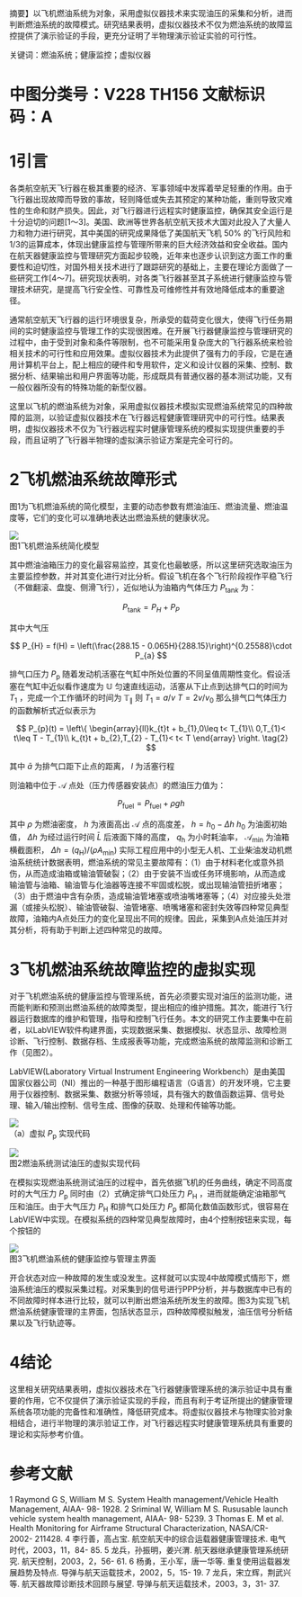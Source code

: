 摘要】以飞机燃油系统为对象，采用虚拟仪器技术来实现油压的采集和分析，进而判断燃油系统的故障模式。研究结果表明，虚拟仪器技术不仅为燃油系统的故障监控提供了演示验证的手段，更充分证明了半物理演示验证实验的可行性。

关键词：燃油系统；健康监控；虚拟仪器

# 中图分类号：V228 TH156 文献标识码：A

# 1引言

各类航空航天飞行器在极其重要的经济、军事领域中发挥着举足轻重的作用。由于飞行器出现故障而导致的事故，轻则降低或失去其预定的某种功能，重则导致灾难性的生命和财产损失。因此，对飞行器进行远程实时健康监控，确保其安全运行是十分迫切的问题[1～3]。美国、欧洲等世界各航空航天技术大国对此投入了大量人力和物力进行研究，其中美国的研究成果降低了美国航天飞机  $50\%$  的飞行风险和1/3的运算成本，体现出健康监控与管理所带来的巨大经济效益和安全收益。国内在航天器健康监控与管理研究方面起步较晚，近年来也逐步认识到这方面工作的重要性和迫切性，对国外相关技术进行了跟踪研究的基础上，主要在理论方面做了一些研究工作[4～7]。研究现状表明，对各类飞行器甚至其子系统进行健康监控与管理技术研究，是提高飞行安全性、可靠性及可维修性并有效地降低成本的重要途径。

通常航空航天飞行器的运行环境很复杂，所承受的载荷变化很大，使得飞行任务期间的实时健康监控与管理工作的实现很困难。在开展飞行器健康监控与管理研究的过程中，由于受到对象和条件等限制，也不可能采用复杂庞大的飞行器系统来检验相关技术的可行性和应用效果。虚拟仪器技术为此提供了强有力的手段，它是在通用计算机平台上，配上相应的硬件和专用软件，定义和设计仪器的采集、控制、数据分析、结果输出和用户界面等功能，形成既具有普通仪器的基本测试功能，又有一般仪器所没有的特殊功能的新型仪器。

这里以飞机的燃油系统为对象，采用虚拟仪器技术模拟实现燃油系统常见的四种故障的监测，以验证虚拟仪器技术在飞行器远程健康管理研究中的可行性。结果表明，虚拟仪器技术不仅为飞行器远程实时健康管理系统的模拟实现提供重要的手段，而且证明了飞行器半物理的虚拟演示验证方案是完全可行的。

# 2飞机燃油系统故障形式

图1为飞机燃油系统的简化模型，主要的动态参数有燃油油压、燃油流量、燃油温度等，它们的变化可以准确地表达出燃油系统的健康状况。

![](https://cdn-mineru.openxlab.org.cn/result/2025-09-13/f677f57e-f7d6-4e8c-8364-c0f2e03b9a3b/a29122bcd2e6715767ce0e35fe1c5d88bc0e8a37a84ba26b35fc3d4ce3d3e6a4.jpg)  
图1飞机燃油系统简化模型

其中燃油油箱压力的变化最容易监控，其变化也最敏感，所以这里研究选取油压为主要监控参数，并对其变化进行对比分析。假设飞机在各个飞行阶段视作平稳飞行（不做翻滚、盘旋、侧滑飞行），近似地认为油箱内气体压力  $P_{\mathrm{tan}k}$  为：

$$
P_{\mathrm{tan}k} = P_{H} + P_{P} \tag{1}
$$

其中大气压

$$
P_{H} = f(H) = \left(\frac{288.15 - 0.065H}{288.15}\right)^{0.25588}\cdot P_{a}
$$

排气口压力  $P_{\mathrm{p}}$  随着发动机活塞在气缸中所处位置的不同呈值周期性变化。假设活塞在气缸中近似看作速度为  $\mathbb{U}$  匀速直线运动，活塞从下止点到达排气口的时间为  $T_{1}$  ，完成一个工作循环的时间为  $\mathbb{T}_{\parallel}$  则  $T_{1} = a / v$ $T = 2v / v_{0}$  那么排气口气体压力的函数解析式近似表示为

$$
P_{p}(t) = \left\{ \begin{array}{ll}k_{t}t + b_{1},0\leq t< T_{1}\\ 0,T_{1}< t\leq T - T_{1}\\ k_{t}t + b_{2},T_{2} - T_{1}< t< T \end{array} \right. \tag{2}
$$

其中  $\bar{a}$  为排气口距下止点的距离，  $l$  为活塞行程

则油箱中位于  $\mathcal{A}$  点处（压力传感器安装点）的燃油压力值为：

$$
P_{\mathrm{fuel}} = P_{\mathrm{fuel}} + \rho gh
$$

其中  $\rho$  为燃油密度，  $h$  为液面高出  $\mathcal{A}$  点的高度差，  $h = h_0 - \Delta h$ $h_0$  为油面初始值，  $\Delta h$  为经过运行时间  $\bar{L}$  后液面下降的高度，  $q_{\mathrm{h}}$  为小时耗油率，  $\mathcal{A}_{\mathrm{min}}$  为油箱横截面积，  $\Delta h = (q_{\mathrm{H}}) / (\rho A_{\mathrm{min}})$  实际工程应用中的小型无人机、工业柴油发动机燃油系统统计数据表明，燃油系统的常见主要故障有：（1）由于材料老化或意外损伤，从而造成油箱或输油管破裂；（2）由于安装不当或任务环境影响，从而造成输油管与油箱、输油管与化油器等连接不牢固或松脱，或出现输油管扭折堵塞；（3）由于燃油中含有杂质，造成输油管堵塞或喷油嘴堵塞等；（4）对应接头处泄漏（或接头松脱）、输油管破裂、油管堵塞、喷嘴堵塞和密封失效等四种常见典型故障，油箱内A点处压力的变化呈现出不同的规律。因此，采集到A点处油压并对其分析，将有助于判断上述四种常见的故障。

# 3飞机燃油系统故障监控的虚拟实现

对于飞机燃油系统的健康监控与管理系统，首先必须要实现对油压的监测功能，进而能判断和预测出燃油系统的故障类型，提出相应的维护措施。其次，能进行飞行器运行数据库的维护和管理，指导和控制飞行任务。本文的研究工作主要集中在前者，以LabVIEW软件构建界面，实现数据采集、数据模拟、状态显示、故障检测诊断、飞行控制、数据存档、生成报表等功能，完成燃油系统的故障监测和诊断工作（见图2）。

LabVIEW(Laboratory Virtual Instrument Engineering Workbench）是由美国国家仪器公司（NI）推出的一种基于图形编程语言（G语言）的开发环境，它主要用于仪器控制、数据采集、数据分析等领域，具有强大的数值函数运算、信号处理、输入/输出控制、信号生成、图像的获取、处理和传输等功能。

![](https://cdn-mineru.openxlab.org.cn/result/2025-09-13/f677f57e-f7d6-4e8c-8364-c0f2e03b9a3b/4566ae596d48e74e3b9c1fe9170938137f32c2e4fabd39d5714d9d9a0fb78d4b.jpg)  
（a）虚拟  $P_{\mathrm{p}}$  实现代码

![](https://cdn-mineru.openxlab.org.cn/result/2025-09-13/f677f57e-f7d6-4e8c-8364-c0f2e03b9a3b/61e2ccd1446b5b4f6efffc4416afa27bf69357362e0cd4e7fca6fe48b322c0c5.jpg)  
图2燃油系统测试油压的虚拟实现代码

在模拟实现燃油系统测试油压的过程中，首先依据飞机的任务曲线，确定不同高度时的大气压力  $P_{\mathrm{p}}$  同时由（2）式确定排气口处压力  $P_{\mathrm{H}}$  ，进而就能确定油箱那气压和油压。由于大气压力  $P_{\mathrm{H}}$  和排气口处压力  $P_{\mathrm{p}}$  都简化数值函数形式，很容易在LabVIEW中实现。在模拟系统的四种常见典型故障时，由4个控制按钮来实现，每个按钮的

![](https://cdn-mineru.openxlab.org.cn/result/2025-09-13/f677f57e-f7d6-4e8c-8364-c0f2e03b9a3b/0104cc1521613c6ea1caeceedec0a822bec923ceef0ca95d585f3d79d60b17a1.jpg)  
图3飞机燃油系统的健康监控与管理主界面

开合状态对应一种故障的发生或没发生。这样就可以实现4中故障模式情形下，燃油系统油压的模拟采集过程。对采集到的信号进行PPP分析，并与数据库中已有的不同故障时样本进行比较，就可以判断出燃油系统所发生的故障。图3为实现飞机燃油系统健康管理的主界面，包括状态显示，四种故障模拟触发，油压信号分析结果以及飞行轨迹等。

# 4结论

这里相关研究结果表明，虚拟仪器技术在飞行器健康管理系统的演示验证中具有重要的作用，它不仅提供了演示验证实现的手段，而且有利于考证所提出的健康管理系统各项功能的完备性和准确性，降低研究成本。将虚拟仪器技术与物理实验对象相结合，进行半物理的演示验证工作，对飞行器远程实时健康管理系统具有重要的理论和实际参考价值。

# 参考文献

1 Raymond G S, William M S. System Health management/Vehicle Health Management, AIAA- 98- 1928. 2 Sriminal W, William M S. Rususable launch vehicle system health management, AIAA- 98- 5239. 3 Thomas E. M et al. Health Monitoring for Airframe Structural Characterization, NASA/CR- 2002- 211428. 4 李行善，高占宝. 航空航天中的综合运载器健康管理技术. 电气时代，2003，11，84- 85. 5 龙兵，孙振明，姜兴渭. 航天器继承健康管理系统研究. 航天控制，2003，2，56- 61. 6 杨勇，王小军，唐一华等. 重复使用运载器发展趋势及特点. 导弹与航天运载技术，2002，5，15- 19. 7 龙兵，宋立辉，荆武兴等. 航天器故障诊断技术回顾与展望. 导弹与航天运载技术，2003，3，31- 37.